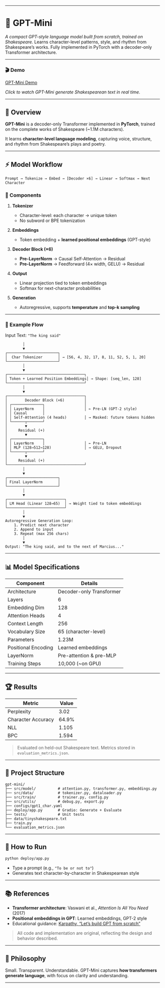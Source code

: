 
---

# 🧠 GPT-Mini

*A compact GPT-style language model built from scratch, trained on Shakespeare.*
Learns character-level patterns, style, and rhythm from Shakespeare’s works.
Fully implemented in PyTorch with a decoder-only Transformer architecture.

---

### 🎬 Demo

[GPT-Mini Demo](https://youtu.be/FSzQwOj5jyA)

*Click to watch GPT-Mini generate Shakespearean text in real time.*

---

## 📖 Overview

**GPT-Mini** is a decoder-only Transformer implemented in **PyTorch**, trained on the complete works of Shakespeare (~1.1M characters).

It learns **character-level language modeling**, capturing voice, structure, and rhythm from Shakespeare’s plays and poetry.

---

## ⚡ Model Workflow

```
Prompt → Tokenize → Embed → [Decoder ×6] → Linear → Softmax → Next Character
```

### 🧩 Components

1. **Tokenizer**

   * Character-level: each character → unique token
   * No subword or BPE tokenization

2. **Embeddings**

   * Token embedding + **learned positional embeddings** (GPT-style)

3. **Decoder Block (×6)**

   * **Pre-LayerNorm** → Causal Self-Attention → Residual
   * **Pre-LayerNorm** → Feedforward (4× width, GELU) → Residual

4. **Output**

   * Linear projection tied to token embeddings
   * Softmax for next-character probabilities

5. **Generation**

   * Autoregressive, supports **temperature** and **top-k sampling**

---

### 🔹 Example Flow

Input Text: `"The king said"`

```
        │
        ▼
┌───────────────────────┐
│  Char Tokenizer       │ → [56, 4, 32, 17, 8, 11, 52, 5, 1, 20]
└───────────────────────┘
        │
        ▼
┌───────────────────────────────────┐
│ Token + Learned Position Embeddings│ → Shape: [seq_len, 128]
└───────────────────────────────────┘
        │
        ▼
┌───────────────────────────────────┐
│        Decoder Block (×6)         │
│ ┌──────────────┐                  │
│ │ LayerNorm    │                  │ ← Pre-LN (GPT-2 style)
│ │ Causal       │
│ │ Self-Attention (4 heads)        │ → Masked: future tokens hidden
│ └──────┬───────┘
│        ▼
│     Residual (+)
│        ▼
│ ┌──────────────┐
│ │ LayerNorm    │                  │ ← Pre-LN
│ │ MLP (128→512→128)               │ → GELU, Dropout
│ └──────┬───────┘
│        ▼
│     Residual (+)
└───────────────────────────────────┘
        │
        ▼
┌───────────────────────┐
│ Final LayerNorm       │
└───────────────────────┘
        │
        ▼
┌──────────────────────────┐
│ LM Head (Linear 128→65)  │ → Weight tied to token embeddings
└──────────────────────────┘
        │
        ▼
Autoregressive Generation Loop:
    1. Predict next character
    2. Append to input
    3. Repeat (max 256 chars)
        │
        ▼
Output: "The king said, and to the next of Marcius..."
```

---

## 📊 Model Specifications

| Component           | Details                  |
| ------------------- | ------------------------ |
| Architecture        | Decoder-only Transformer |
| Layers              | 6                        |
| Embedding Dim       | 128                      |
| Attention Heads     | 4                        |
| Context Length      | 256                      |
| Vocabulary Size     | 65 (character-level)     |
| Parameters          | 1.23M                    |
| Positional Encoding | Learned embeddings       |
| LayerNorm           | Pre-attention & pre-MLP  |
| Training Steps      | 10,000 (~on GPU)         |

---

## 🏆 Results

| Metric             | Value |
| ------------------ | ----- |
| Perplexity         | 3.02  |
| Character Accuracy | 64.9% |
| NLL                | 1.105 |
| BPC                | 1.594 |

> Evaluated on held-out Shakespeare text. Metrics stored in `evaluation_metrics.json`.

---

## 📂 Project Structure

```
gpt-mini/
├── src/model/          # attention.py, transformer.py, embeddings.py
├── src/data/           # tokenizer.py, dataloader.py
├── src/train/          # trainer.py, config.py
├── src/utils/          # debug.py, export.py
├── configs/gpt1_char.yaml
├── deploy/app.py       # Gradio: Generate + Evaluate
├── tests/              # Unit tests
├── data/tinyshakespeare.txt
├── train.py
└── evaluation_metrics.json
```

---

## 🚀 How to Run

```bash
python deploy/app.py
```

* Type a prompt (e.g., `"To be or not to"`)
* Generates text character-by-character in Shakespearean style

---

## 📚 References

* **Transformer architecture**: Vaswani et al., *Attention Is All You Need* (2017)
* **Positional embeddings in GPT**: Learned embeddings, GPT-2 style
* Educational guidance: [Karpathy, “Let’s build GPT from scratch”](https://youtu.be/kCc8FmEb1nY)

> All code and implementation are original, reflecting the design and behavior described.

---

## 🌟 Philosophy

Small. Transparent. Understandable.
GPT-Mini captures **how transformers generate language**, with focus on clarity and understanding.

---

